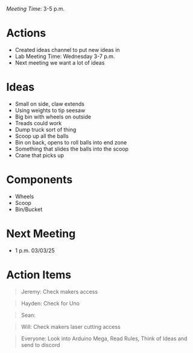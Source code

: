 *Meeting Time*: 3-5 p.m.
# Actions
- Created ideas channel to put new ideas in
- Lab Meeting Time: Wednesday 3-7 p.m.
- Next meeting we want a lot of ideas

# Ideas
- Small on side, claw extends
- Using weights to tip seesaw
- Big bin with wheels on outside
- Treads could work
- Dump truck sort of thing
- Scoop up all the balls
- Bin on back, opens to roll balls into end zone
- Something that slides the balls into the scoop
- Crane that picks up

# Components
- Wheels
- Scoop
- Bin/Bucket

# Next Meeting
- 1 p.m. 03/03/25

# Action Items
> Jeremy: Check makers access

> Hayden: Check for Uno

> Sean: 

> Will: Check makers laser cutting access

> Everyone: Look into Arduino Mega, Read Rules, Think of Ideas and send to discord

